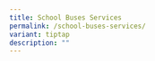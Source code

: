 ```yaml
---
title: School Buses Services
permalink: /school-buses-services/
variant: tiptap
description: ""
---
```

